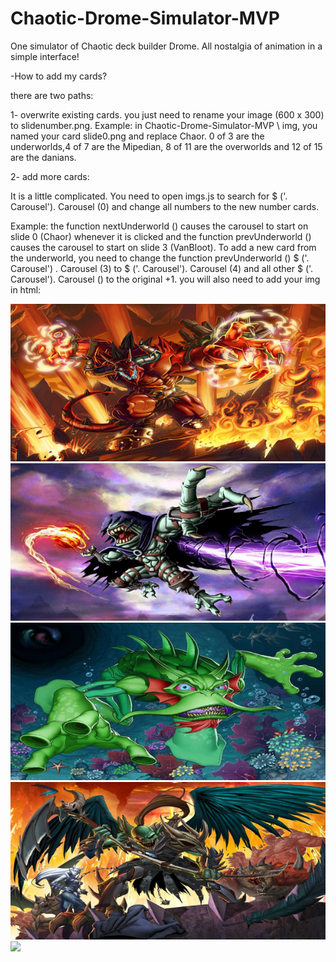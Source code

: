 # Chaotic-Drome-Simulator-MVP
 One simulator of Chaotic deck builder Drome. All nostalgia of animation in a simple interface! 

-How to add my cards?

there are two paths:

1- overwrite existing cards. you just need to rename your image (600 x 300) to slidenumber.png.
Example: in Chaotic-Drome-Simulator-MVP \ img, you named your card slide0.png and replace Chaor.
0 of 3 are the underworlds,4 of 7 are the Mipedian, 8 of 11 are the overworlds  and 12 of 15 are the danians.

2- add more cards:

It is a little complicated. You need to open imgs.js to search for $ ('. Carousel'). Carousel (0) and change all numbers  to the new number cards. 

Example: the function nextUnderworld ()  causes the carousel to start on slide 0 (Chaor) whenever it is clicked and the  function prevUnderworld ()  causes the carousel to start on slide 3 (VanBloot). To add a new card from the underworld, you need to change the function prevUnderworld () $ ('. Carousel') . Carousel (3) to $ ('. Carousel'). Carousel (4) and all other $ ('. Carousel'). Carousel () to the original +1. you will also need to add your img in html:
<div class="carousel-item active">
                            <img class="underworld d-block w-100" src="./img/slide0.png">
                        </div>
                        <div class="carousel-item">
                            <img class="underworld d-block w-100" src="./img/slide1.png">
                        </div>
                        <div class="carousel-item">
                            <img class="underworld d-block w-100" src="./img/slide2.png">
                        </div>
                        <div class="carousel-item">
                            <img class="underworld d-block w-100" src="./img/slide3.png">
                        </div>
                        <div class="carousel-item">
                            <img class="underworld d-block w-100" src="./img/YourNewCardimg.png">
                        </div>
                        
                        
                        
